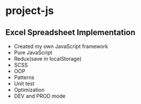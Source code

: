 # project-js

## Excel Spreadsheet Implementation
- Created my own JavaScript framework
- Pure JavaScript
- Redux(save in localStorage)
- SCSS
- OOP
- Patterns
- Unit test
- Optimization
- DEV and PROD mode
